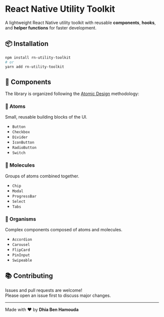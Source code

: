 # React Native Utility Toolkit

A lightweight React Native utility toolkit with reusable **components**, **hooks**, and **helper functions** for faster development.

## 📦 Installation

```bash
npm install rn-utility-toolkit
# or
yarn add rn-utility-toolkit
```

## 🚀 Components

The library is organized following the [Atomic Design](https://bradfrost.com/blog/post/atomic-web-design/) methodology:

### 🔹 Atoms

Small, reusable building blocks of the UI.

- `Button`
- `Checkbox`
- `Divider`
- `IconButton`
- `RadioButton`
- `Switch`

### 🔹 Molecules

Groups of atoms combined together.

- `Chip`
- `Modal`
- `ProgressBar`
- `Select`
- `Tabs`

### 🔹 Organisms

Complex components composed of atoms and molecules.

- `Accordion`
- `Carousel`
- `FlipCard`
- `PinInput`
- `Swipeable`

## 📚 Contributing

Issues and pull requests are welcome!  
Please open an issue first to discuss major changes.

---

Made with ❤️ by **Dhia Ben Hamouda**
